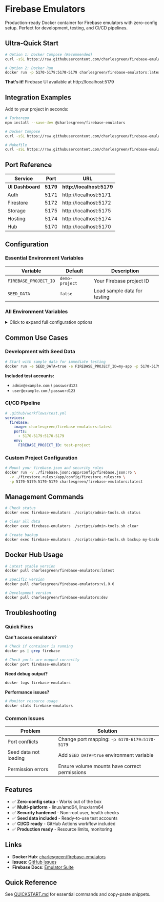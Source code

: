 # Firebase Emulators

Production-ready Docker container for Firebase emulators with zero-config setup. Perfect for development, testing, and CI/CD pipelines.

## Ultra-Quick Start

```bash
# Option 1: Docker Compose (Recommended)
curl -sSL https://raw.githubusercontent.com/charlesgreen/firebase-emulators/main/docker-compose.yml | docker-compose -f - up -d

# Option 2: Docker Run
docker run -p 5170-5179:5170-5179 charlesgreen/firebase-emulators:latest
```

**That's it!** Firebase UI available at http://localhost:5179

## Integration Examples

Add to your project in seconds:

```bash
# Turborepo
npm install --save-dev @charlesgreen/firebase-emulators

# Docker Compose
curl -sSL https://raw.githubusercontent.com/charlesgreen/firebase-emulators/main/examples/docker-compose-integration/docker-compose.yml >> docker-compose.yml

# Makefile
curl -sSL https://raw.githubusercontent.com/charlesgreen/firebase-emulators/main/examples/makefile-integration/Makefile >> Makefile
```

## Port Reference

| Service | Port | URL |
|---------|------|-----|
| **UI Dashboard** | **5179** | **http://localhost:5179** |
| Auth | 5171 | http://localhost:5171 |
| Firestore | 5172 | http://localhost:5172 |
| Storage | 5175 | http://localhost:5175 |
| Hosting | 5174 | http://localhost:5174 |
| Hub | 5170 | http://localhost:5170 |

## Configuration

### Essential Environment Variables

| Variable | Default | Description |
|----------|---------|-------------|
| `FIREBASE_PROJECT_ID` | `demo-project` | Your Firebase project ID |
| `SEED_DATA` | `false` | Load sample data for testing |

### All Environment Variables

<details>
<summary>Click to expand full configuration options</summary>

| Variable | Default | Description |
|----------|---------|-------------|
| `FIREBASE_PROJECT_ID` | `demo-project` | Firebase project ID |
| `ENABLE_AUTH` | `true` | Enable Auth emulator |
| `ENABLE_FIRESTORE` | `true` | Enable Firestore emulator |
| `ENABLE_HOSTING` | `true` | Enable Hosting emulator |
| `ENABLE_STORAGE` | `true` | Enable Storage emulator |
| `SEED_DATA` | `false` | Enable seed data import |
| `SEED_AUTH` | `false` | Import auth seed data |
| `SEED_FIRESTORE` | `false` | Import Firestore seed data |

</details>

## Common Use Cases

### Development with Seed Data

```bash
# Start with sample data for immediate testing
docker run -e SEED_DATA=true -e FIREBASE_PROJECT_ID=my-app -p 5170-5179:5170-5179 charlesgreen/firebase-emulators:latest
```

**Included test accounts:**
- `admin@example.com` / `password123`
- `user@example.com` / `password123`

### CI/CD Pipeline

```yaml
# .github/workflows/test.yml
services:
  firebase:
    image: charlesgreen/firebase-emulators:latest
    ports:
      - 5170-5179:5170-5179
    env:
      FIREBASE_PROJECT_ID: test-project
```

### Custom Project Configuration

```bash
# Mount your firebase.json and security rules
docker run -v ./firebase.json:/app/config/firebase.json:ro \
  -v ./firestore.rules:/app/config/firestore.rules:ro \
  -p 5170-5179:5170-5179 charlesgreen/firebase-emulators:latest
```

## Management Commands

```bash
# Check status
docker exec firebase-emulators ./scripts/admin-tools.sh status

# Clear all data
docker exec firebase-emulators ./scripts/admin-tools.sh clear

# Create backup
docker exec firebase-emulators ./scripts/admin-tools.sh backup my-backup
```

## Docker Hub Usage

```bash
# Latest stable version
docker pull charlesgreen/firebase-emulators:latest

# Specific version
docker pull charlesgreen/firebase-emulators:v1.0.0

# Development version
docker pull charlesgreen/firebase-emulators:dev
```

## Troubleshooting

### Quick Fixes

**Can't access emulators?**
```bash
# Check if container is running
docker ps | grep firebase

# Check ports are mapped correctly
docker port firebase-emulators
```

**Need debug output?**
```bash
docker logs firebase-emulators
```

**Performance issues?**
```bash
# Monitor resource usage
docker stats firebase-emulators
```

### Common Issues

| Problem | Solution |
|---------|----------|
| Port conflicts | Change port mapping: `-p 6170-6179:5170-5179` |
| Seed data not loading | Add `SEED_DATA=true` environment variable |
| Permission errors | Ensure volume mounts have correct permissions |

## Features

- ✅ **Zero-config setup** - Works out of the box
- ✅ **Multi-platform** - linux/amd64, linux/arm64
- ✅ **Security hardened** - Non-root user, health checks
- ✅ **Seed data included** - Ready-to-use test accounts
- ✅ **CI/CD ready** - GitHub Actions workflow included
- ✅ **Production ready** - Resource limits, monitoring

## Links

- **Docker Hub**: [charlesgreen/firebase-emulators](https://hub.docker.com/r/charlesgreen/firebase-emulators)
- **Issues**: [GitHub Issues](https://github.com/charlesgreen/firebase-emulators/issues)
- **Firebase Docs**: [Emulator Suite](https://firebase.google.com/docs/emulator-suite)

## Quick Reference

See [QUICKSTART.md](QUICKSTART.md) for essential commands and copy-paste snippets.